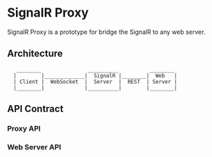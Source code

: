 # SignalR Proxy

SignalR Proxy is a prototype for bridge the SignalR to any web server.

## Architecture

```
   ________               __________          ________
  |        |_____________|  SignalR |________|  Web   |
  | Client |  WebSocket  |  Server  |  REST  | Server |
  |________|             |__________|        |________|

```

## API Contract

### Proxy API

### Web Server API
